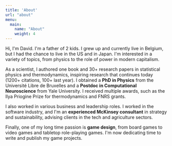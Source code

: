 ```yaml
---
title: 'About'
url: "about"
menu:
  main:
    name: "About"
    weight: 4
---
```


Hi, I'm David. I'm a father of 2 kids. I grew up and currently live in Belgium, but I had the chance to live in the US and in Japan. I'm interested in a variety of topics, from physics to the role of power in modern capitalism.

As a scientist, I authored one book and 30+ research papers in statistical physics and thermodynamics, inspiring research that continues today (1200+ citations, 100+ last year). I obtained a **PhD in Physics** from the Université Libre de Bruxelles and a **Postdoc in Computational Neuroscience** from Yale University. I received multiple awards, such as the Ilya Priogine Prize for thermodynamics and FNRS grants.

I also worked in various business and leadership roles. I worked in the software industry, and I'm an **experienced McKinsey consultant** in strategy and sustainability, advising clients in the tech and agriculture sectors. 

Finally, one of my long time passion is **game design**, from board games to video games and tabletop role-playing games. I'm now dedicating time to write and publish my game projects.
